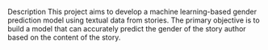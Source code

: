 Description
This project aims to develop a machine learning-based gender prediction model using textual data from stories. The primary objective is to build a model that can accurately predict the gender of the story author based on the content of the story.
